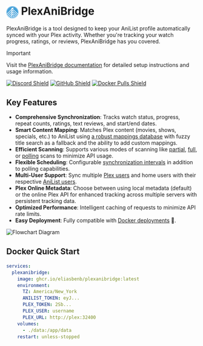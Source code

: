 # <a href="https://plexanibridge.elias.eu.org"><img src="./docs/img/logo.png" alt="PlexAniBridge Logo" width="32" style="vertical-align: middle;"/></a> PlexAniBridge

PlexAniBridge is a tool designed to keep your AniList profile automatically synced with your Plex activity. Whether you're tracking your watch progress, ratings, or reviews, PlexAniBridge has you covered.

> [!IMPORTANT]
> Visit the [PlexAniBridge documentation](https://plexanibridge.elias.eu.org) for detailed setup instructions and usage information.

[![Discord Shield](https://img.shields.io/badge/dynamic/json?url=https%3A%2F%2Fdiscord.com%2Fapi%2Finvites%2Fey8kyQU9aD%3Fwith_counts%3Dtrue&query=%24.approximate_member_count&style=for-the-badge&logo=discord&label=Discord%20Users&labelColor=%23313338&color=%235865f2&cacheSeconds=10800)](https://discord.gg/ey8kyQU9aD) [![GitHub Shield](https://img.shields.io/github/stars/eliasbenb/PlexAniBridge?style=for-the-badge&logo=github&label=GitHub%20Stars&labelColor=%2324292e&color=%23f0f0f0)](https://github.com/eliasbenb/PlexAniBridge) [![Docker Pulls Shield](https://img.shields.io/badge/dynamic/json?url=https%3A%2F%2Fipitio.github.io%2Fbackage%2Feliasbenb%2FPlexAniBridge%2Fplexanibridge.json&query=downloads&style=for-the-badge&logo=docker&label=Docker%20Pulls&color=2496ed&link=https%3A%2F%2Fgithub.com%2Feliasbenb%2FPlexAniBridge%2Fpkgs%2Fcontainer%2Fplexanibridge)](https://github.com/eliasbenb/PlexAniBridge/pkgs/container/plexanibridge)

## Key Features

- **Comprehensive Synchronization**: Tracks watch status, progress, repeat counts, ratings, text reviews, and start/end dates.
- **Smart Content Mapping**: Matches Plex content (movies, shows, specials, etc.) to AniList using [a robust mappings database](https://github.com/eliasbenb/PlexAniBridge-Mappings) with fuzzy title search as a fallback and the ability to add custom mappings.
- **Efficient Scanning**: Supports various modes of scanning like [partial](https://plexanibridge.elias.eu.org/configuration#full_scan), [full](https://plexanibridge.elias.eu.org/configuration#full_scan), or [polling](https://plexanibridge.elias.eu.org/configuration#polling_scan) scans to minimize API usage.
- **Flexible Scheduling**: Configurable [synchronization intervals](https://plexanibridge.elias.eu.org/configuration#sync_interval) in addition to polling capabilities.
- **Multi-User Support**: Sync multiple [Plex users](https://plexanibridge.elias.eu.org/configuration#plex_user) and home users with their respective [AniList users](https://plexanibridge.elias.eu.org/configuration#anilist_token).
- **Plex Online Metadata**: Choose between using local metadata (default) or the online Plex API for enhanced tracking across multiple servers with persistent tracking data.
- **Optimized Performance**: Intelligent caching of requests to minimize API rate limits.
- **Easy Deployment**: Fully compatible with [Docker deployments](https://plexanibridge.elias.eu.org/quick-start/docker) 🐳.

![Flowchart Diagram](https://mermaid.ink/img/pako:eNqdVGtr2zAU_StCgZKCE_xMbTEKyfJlkEBpKYMl_aBEsi3iWEaS81iT_z5JVkg29igTxuheXZ1z7z2S3uGaEwoRzCu-X5dYKDB7XtZAj1dJRX9h_m_3neepoodF3_zBnBKGwQsVOyru39zyeLIwi-OaTQQjBXX-8WzR174Zk-oSOsdNw-pi0XcTMMUKr7CkLqCLku2qELgpwRLqr_NdMgODwePpK1brkkqAa7aln1bi8RmrW3NMiLOA4qBiK4HF8WTr6NBoTT7AZys2fF3VrM65QbfsoNRlcXF07LoWCe6AoDtG9_JkevI7pr-RjSeW67UhtphG8JxVtpyXY722jkJQKa8eQRuK1a3j10SuS1IZje9MPsASnLQ-Nyn-oxMuuRnnGwnaxjX3y1TDOCmvwRdtzYYnwXeM6HLcQei2_Lk7Lg11rKgl1S2oUC9OcEAyTyrBNxT1oihy88GeEVWisDl4a15xgXp5nv-EYSTsQGiCfZ_8D8h45iCCJAyj8OMQ0INbKraYEX3T3g3kEqqSbukSIj0lWGxMl886DreKG6UgUqKlHhS8LUqIclxJbbX2UEwZ1upsLyENrr9xfmtC9A4PEAVxOgzSh3iUxWkYh0GaevAIURSGwzDK0lEajGJ_FCZnD363AP4wfUh8PaIgTbIs8fWGQpisXTJaJyo-87ZWEIWZB_V90Id_3j0h9iU5_wBX-1zo?type=png)

## Docker Quick Start

```yaml
services:
  plexanibridge:
    image: ghcr.io/eliasbenb/plexanibridge:latest
    environment:
      TZ: America/New_York
      ANILIST_TOKEN: eyJ...
      PLEX_TOKEN: 2Sb...
      PLEX_USER: username
      PLEX_URL: http://plex:32400
    volumes:
      - ./data:/app/data
    restart: unless-stopped
```
